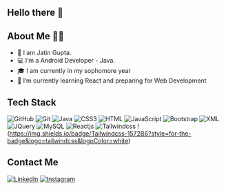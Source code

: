   ## Hello there 👋
  
  
  ## About Me 👨‍💻
  
- 👀 I am Jatin Gupta.
- 💻 I’m a Android Developer - Java. 
- 🎓 I am currently in my sophomore year
- 🌱 I’m currently learning React and preparing for Web Development

## Tech Stack 
![GitHub](https://img.shields.io/badge/GitHub-100000?style=for-the-badge&logo=github&logoColor=skyblue)
![Git](https://img.shields.io/badge/Git-1572B6?style=for-the-badge&logo=Git&logoColor=white)
![Java](https://img.shields.io/badge/JAVA-100000?style=for-the-badge&logo=JAVA&logoColor=skyblue)
![CSS3](https://img.shields.io/badge/CSS3-1572B6?style=for-the-badge&logo=css3&logoColor=white)
![HTML](https://img.shields.io/badge/HTML5-100000?style=for-the-badge&logo=html5&logoColor=skyblue)
![JavaScript](https://img.shields.io/badge/JavaScript-1572B6?style=for-the-badge&logo=javascript&logoColor=skyblue)
![Bootstrap](https://img.shields.io/badge/Bootstrap-100000?style=for-the-badge&logo=bootstrap&logoColor=white)
![XML](https://img.shields.io/badge/XML-1572B6?style=for-the-badge&logo=xml&logoColor=skyblue)
![JQuery](https://img.shields.io/badge/JQuery-100000?style=for-the-badge&logo=jquery&logoColor=white)
![MySQL](https://img.shields.io/badge/MySQL-1572B6?style=for-the-badge&logo=mysql&logoColor=skyblue)
![Reactjs](https://img.shields.io/badge/Reactjs-100000?style=for-the-badge&logo=react&logoColor=white)
![Tailwindcss](https://img.shields.io/badge/Tailwindcss-1572B6?style=for-the-badge&logo=tailwindcss&logoColor=white)
!(https://img.shields.io/badge/Tailwindcss-1572B6?style=for-the-badge&logo=tailwindcss&logoColor=white)

## Contact Me
[![LinkedIn](https://img.shields.io/badge/LinkedIn-0077B5?style=for-the-badge&logo=linkedin&logoColor=white)](https://www.linkedin.com/in/jatin-androiddev/)
[![Instagram](https://img.shields.io/badge/Instagram-0077B5?style=for-the-badge&logo=instagram&logoColor=skyblue)](https://www.instagram.com/jatinrj_13/)
